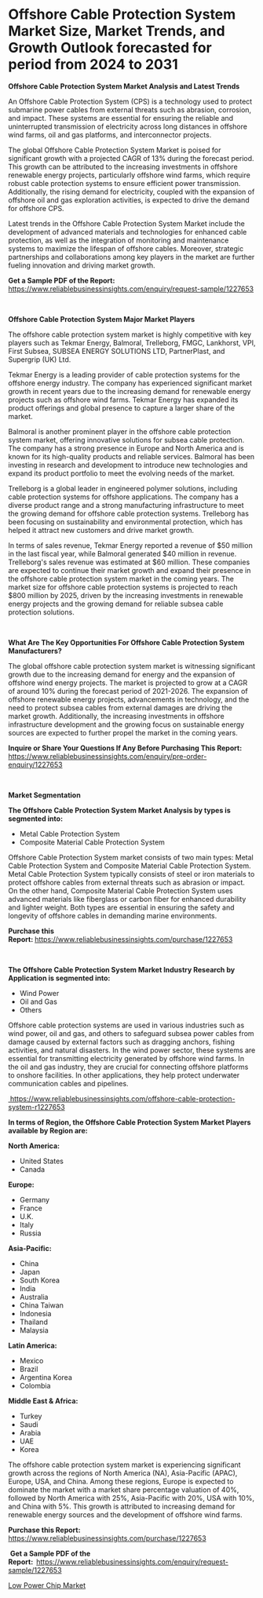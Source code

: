 <p><h1>Offshore Cable Protection System Market Size, Market Trends, and Growth Outlook forecasted for period from 2024 to 2031</h1></p><p><strong>Offshore Cable Protection System Market Analysis and Latest Trends</strong></p>
<p><p>An Offshore Cable Protection System (CPS) is a technology used to protect submarine power cables from external threats such as abrasion, corrosion, and impact. These systems are essential for ensuring the reliable and uninterrupted transmission of electricity across long distances in offshore wind farms, oil and gas platforms, and interconnector projects.</p><p>The global Offshore Cable Protection System Market is poised for significant growth with a projected CAGR of 13% during the forecast period. This growth can be attributed to the increasing investments in offshore renewable energy projects, particularly offshore wind farms, which require robust cable protection systems to ensure efficient power transmission. Additionally, the rising demand for electricity, coupled with the expansion of offshore oil and gas exploration activities, is expected to drive the demand for offshore CPS.</p><p>Latest trends in the Offshore Cable Protection System Market include the development of advanced materials and technologies for enhanced cable protection, as well as the integration of monitoring and maintenance systems to maximize the lifespan of offshore cables. Moreover, strategic partnerships and collaborations among key players in the market are further fueling innovation and driving market growth.</p></p>
<p><strong>Get a Sample PDF of the Report:&nbsp;</strong> <a href="https://www.reliablebusinessinsights.com/enquiry/request-sample/1227653">https://www.reliablebusinessinsights.com/enquiry/request-sample/1227653</a></p>
<p>&nbsp;</p>
<p><strong>Offshore Cable Protection System Major Market Players</strong></p>
<p><p>The offshore cable protection system market is highly competitive with key players such as Tekmar Energy, Balmoral, Trelleborg, FMGC, Lankhorst, VPI, First Subsea, SUBSEA ENERGY SOLUTIONS LTD, PartnerPlast, and Supergrip (UK) Ltd. </p><p>Tekmar Energy is a leading provider of cable protection systems for the offshore energy industry. The company has experienced significant market growth in recent years due to the increasing demand for renewable energy projects such as offshore wind farms. Tekmar Energy has expanded its product offerings and global presence to capture a larger share of the market.</p><p>Balmoral is another prominent player in the offshore cable protection system market, offering innovative solutions for subsea cable protection. The company has a strong presence in Europe and North America and is known for its high-quality products and reliable services. Balmoral has been investing in research and development to introduce new technologies and expand its product portfolio to meet the evolving needs of the market.</p><p>Trelleborg is a global leader in engineered polymer solutions, including cable protection systems for offshore applications. The company has a diverse product range and a strong manufacturing infrastructure to meet the growing demand for offshore cable protection systems. Trelleborg has been focusing on sustainability and environmental protection, which has helped it attract new customers and drive market growth.</p><p>In terms of sales revenue, Tekmar Energy reported a revenue of $50 million in the last fiscal year, while Balmoral generated $40 million in revenue. Trelleborg's sales revenue was estimated at $60 million. These companies are expected to continue their market growth and expand their presence in the offshore cable protection system market in the coming years. The market size for offshore cable protection systems is projected to reach $800 million by 2025, driven by the increasing investments in renewable energy projects and the growing demand for reliable subsea cable protection solutions.</p></p>
<p>&nbsp;</p>
<p><strong>What Are The Key Opportunities For Offshore Cable Protection System Manufacturers?</strong></p>
<p><p>The global offshore cable protection system market is witnessing significant growth due to the increasing demand for energy and the expansion of offshore wind energy projects. The market is projected to grow at a CAGR of around 10% during the forecast period of 2021-2026. The expansion of offshore renewable energy projects, advancements in technology, and the need to protect subsea cables from external damages are driving the market growth. Additionally, the increasing investments in offshore infrastructure development and the growing focus on sustainable energy sources are expected to further propel the market in the coming years.</p></p>
<p><strong>Inquire or Share Your Questions If Any Before Purchasing This Report:</strong> <a href="https://www.reliablebusinessinsights.com/enquiry/pre-order-enquiry/1227653">https://www.reliablebusinessinsights.com/enquiry/pre-order-enquiry/1227653</a></p>
<p>&nbsp;</p>
<p><strong>Market Segmentation</strong></p>
<p><strong>The Offshore Cable Protection System Market Analysis by types is segmented into:</strong></p>
<p><ul><li>Metal Cable Protection System</li><li>Composite Material Cable Protection System</li></ul></p>
<p><p>Offshore Cable Protection System market consists of two main types: Metal Cable Protection System and Composite Material Cable Protection System. Metal Cable Protection System typically consists of steel or iron materials to protect offshore cables from external threats such as abrasion or impact. On the other hand, Composite Material Cable Protection System uses advanced materials like fiberglass or carbon fiber for enhanced durability and lighter weight. Both types are essential in ensuring the safety and longevity of offshore cables in demanding marine environments.</p></p>
<p><strong>Purchase this Report:&nbsp;</strong><a href="https://www.reliablebusinessinsights.com/purchase/1227653">https://www.reliablebusinessinsights.com/purchase/1227653</a></p>
<p>&nbsp;</p>
<p><strong>The Offshore Cable Protection System Market Industry Research by Application is segmented into:</strong></p>
<p><ul><li>Wind Power</li><li>Oil and Gas</li><li>Others</li></ul></p>
<p><p>Offshore cable protection systems are used in various industries such as wind power, oil and gas, and others to safeguard subsea power cables from damage caused by external factors such as dragging anchors, fishing activities, and natural disasters. In the wind power sector, these systems are essential for transmitting electricity generated by offshore wind farms. In the oil and gas industry, they are crucial for connecting offshore platforms to onshore facilities. In other applications, they help protect underwater communication cables and pipelines.</p></p>
<p><a href="https://www.reliablebusinessinsights.com/offshore-cable-protection-system-r1227653">&nbsp;https://www.reliablebusinessinsights.com/offshore-cable-protection-system-r1227653</a></p>
<p><strong>In terms of Region, the Offshore Cable Protection System Market Players available by Region are:</strong></p>
<p>
    <p> <strong> North America: </strong>
        <ul>
            <li>United States</li>
            <li>Canada</li>
        </ul>
        </p> 
    <p> <strong> Europe: </strong>
        <ul>
            <li>Germany</li>
            <li>France</li>
            <li>U.K.</li>
            <li>Italy</li>
            <li>Russia</li>
        </ul>
        </p> 
    <p> <strong> Asia-Pacific: </strong>
        <ul>
            <li>China</li>
            <li>Japan</li>
            <li>South Korea</li>
            <li>India</li>
            <li>Australia</li>
            <li>China Taiwan</li>
            <li>Indonesia</li>
            <li>Thailand</li>
            <li>Malaysia</li>
        </ul>
        </p> 
    <p> <strong> Latin America: </strong>
        <ul>
            <li>Mexico</li>
            <li>Brazil</li>
            <li>Argentina Korea</li>
            <li>Colombia</li>
        </ul>
        </p> 
    <p> <strong> Middle East & Africa: </strong>
        <ul>
            <li>Turkey</li>
            <li>Saudi</li>
            <li>Arabia</li>
            <li>UAE</li>
            <li>Korea</li>
        </ul>
    </p>
    </p>
<p><p>The offshore cable protection system market is experiencing significant growth across the regions of North America (NA), Asia-Pacific (APAC), Europe, USA, and China. Among these regions, Europe is expected to dominate the market with a market share percentage valuation of 40%, followed by North America with 25%, Asia-Pacific with 20%, USA with 10%, and China with 5%. This growth is attributed to increasing demand for renewable energy sources and the development of offshore wind farms.</p></p>
<p><strong>Purchase this Report: </strong><a href="https://www.reliablebusinessinsights.com/purchase/1227653">https://www.reliablebusinessinsights.com/purchase/1227653</a></p>
<p>&nbsp;<strong>Get a Sample PDF of the Report:&nbsp;&nbsp;</strong><a href="https://www.reliablebusinessinsights.com/enquiry/request-sample/1227653">https://www.reliablebusinessinsights.com/enquiry/request-sample/1227653</a></p>
<p><strong></strong></p>
<p><p><a href="https://github.com/nandosuryapratama/Market-Research-Report-List-1/blob/main/low-power-chip-market.md">Low Power Chip Market</a></p></p>